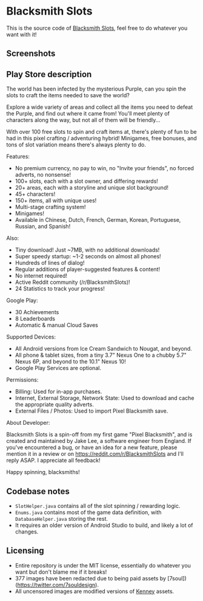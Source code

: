 # Blacksmith Slots

This is the source code of [Blacksmith Slots](https://play.google.com/store/apps/details?id=uk.co.jakelee.blacksmithslots), feel free to do whatever you want with it!

## Screenshots

## Play Store description

The world has been infected by the mysterious Purple, can you spin the slots to craft the items needed to save the world?

Explore a wide variety of areas and collect all the items you need to defeat the Purple, and find out where it came from! You'll meet plenty of characters along the way, but not all of them will be friendly...

With over 100 free slots to spin and craft items at, there's plenty of fun to be had in this pixel crafting / adventuring hybrid! Minigames, free bonuses, and tons of slot variation means there's always plenty to do.

Features:

* No premium currency, no pay to win, no "Invite your friends", no forced adverts, no nonsense!
* 100+ slots, each with a slot owner, and differing rewards!
* 20+ areas, each with a storyline and unique slot background!
* 45+ characters!
* 150+ items, all with unique uses!
* Multi-stage crafting system!
* Minigames!
* Available in Chinese, Dutch, French, German, Korean, Portuguese, Russian, and Spanish!

Also:

* Tiny download! Just ~7MB, with no additional downloads!
* Super speedy startup: ~1-2 seconds on almost all phones!
* Hundreds of lines of dialog!
* Regular additions of player-suggested features & content!
* No internet required!
* Active Reddit community (/r/BlacksmithSlots)!
* 24 Statistics to track your progress!

Google Play:

* 30 Achievements
* 8 Leaderboards
* Automatic & manual Cloud Saves

Supported Devices:

* All Android versions from Ice Cream Sandwich to Nougat, and beyond.
* All phone & tablet sizes, from a tiny 3.7" Nexus One to a chubby 5.7" Nexus 6P, and beyond to the 10.1" Nexus 10!
* Google Play Services are optional.

Permissions:

* Billing: Used for in-app purchases.
* Internet, External Storage, Network State: Used to download and cache the appropriate quality adverts.
* External Files / Photos: Used to import Pixel Blacksmith save.

About Developer:

Blacksmith Slots is a spin-off from my first game "Pixel Blacksmith", and is created and maintained by Jake Lee, a software engineer from England. If you've encountered a bug, or have an idea for a new feature, please mention it in a review or on https://reddit.com/r/BlacksmithSlots and I'll reply ASAP. I appreciate all feedback!

Happy spinning, blacksmiths!

## Codebase notes
* `SlotHelper.java` contains all of the slot spinning / rewarding logic.
* `Enums.java` contains most of the game data definition, with `DatabaseHelper.java` storing the rest.
* It requires an older version of Android Studio to build, and likely a lot of changes.

## Licensing
* Entire repository is under the MIT license, essentially do whatever you want but don't blame me if it breaks!
* 377 images have been redacted due to being paid assets by [7soul])(https://twitter.com/7souldesign).
* All uncensored images are modified versions of [Kenney](https://www.kenney.nl/assets?s=city) assets.

